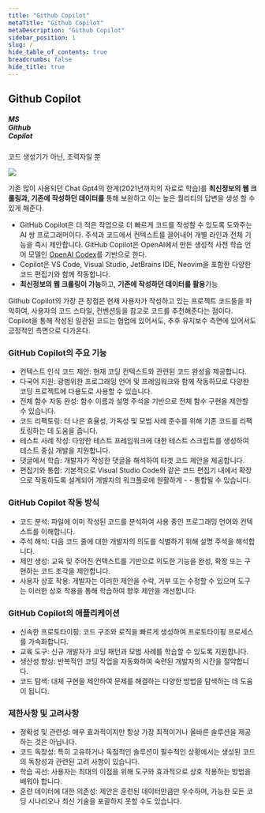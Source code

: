 ```yaml
---
title: "Github Copilot"
metaTitle: "Github Copilot"
metaDescription: "Github Copilot"
sidebar_position: 1
slug: /
hide_table_of_contents: true
breadcrumbs: false
hide_title: true
---
```


## Github Copilot

<div className="sec">
<div className="intro-visual">
      <div className="intro-text">
            <h5 className="intro-visual-header">MS<br/>Github<br/>Copilot</h5>
            <p>코드 생성기가 아닌, 조력자일 뿐</p>
      </div>
      <div className="intro-image">
            <img src={require('@site/static/img/main/copilot_logo.png').default} />
      </div>
</div>

기존 많이 사용되던 Chat Gpt4의 한계(2021년까지의 자료로 학습)를
**최신정보의 웹 크롤링과, 기존에 작성하던 데이터를** 통해 보완하고 이는 높은 퀄리티의 답변을 생성 할 수 있게 해준다.

- GitHub Copilot은 더 적은 작업으로 더 빠르게 코드를 작성할 수 있도록 도와주는 AI 쌍 프로그래머이다.
  주석과 코드에서 컨텍스트를 끌어내어 개별 라인과 전체 기능을 즉시 제안합니다.
  GitHub Copilot은 OpenAI에서 만든 생성적 사전 학습 언어 모델인
  [OpenAI Codex](https://openai.com/blog/openai-codex)를 기반으로 한다.
- Copilot은 VS Code, Visual Studio, JetBrains IDE, Neovim을 포함한 다양한 코드 편집기와 함께 작동합니다.
- **최신정보의 웹 크롤링이 가능**하고, **기존에 작성하던 데이터를 활용**가능

Github Copilot의 가장 큰 장점은 현재 사용자가 작성하고 있는 프로젝트 코드들을 파악하여, 사용자의 코드 스타일, 컨벤션등을 참고로 코드를 추천해준다는 점이다.
Copilot을 통해 작성된 일관된 코드는 협업에 있어서도, 추후 유지보수 측면에 있어서도 긍정적인 측면으로 다가온다.

### GitHub Copilot의 주요 기능

- 컨텍스트 인식 코드 제안: 현재 코딩 컨텍스트와 관련된 코드 완성을 제공합니다.
- 다국어 지원: 광범위한 프로그래밍 언어 및 프레임워크와 함께 작동하므로 다양한 코딩 프로젝트에 다용도로 사용할 수 있습니다.
- 전체 함수 자동 완성: 함수 이름과 설명 주석을 기반으로 전체 함수 구현을 제안할 수 있습니다.
- 코드 리팩토링: 더 나은 효율성, 가독성 및 모범 사례 준수를 위해 기존 코드를 리팩토링하는 데 도움을 줍니다.
- 테스트 사례 작성: 다양한 테스트 프레임워크에 대한 테스트 스크립트를 생성하여 테스트 중심 개발을 지원합니다.
- 댓글에서 학습: 개발자가 작성한 댓글을 해석하여 타겟 코드 제안을 제공합니다.
- 편집기와 통합: 기본적으로 Visual Studio Code와 같은 코드 편집기 내에서 확장으로 작동하도록 설계되어 개발자의 워크플로에 원활하게 - - 통합될 수 있습니다.

### GitHub Copilot 작동 방식

- 코드 분석: 파일에 이미 작성된 코드를 분석하여 사용 중인 프로그래밍 언어와 컨텍스트를 이해합니다.
- 주석 해석: 다음 코드 줄에 대한 개발자의 의도를 식별하기 위해 설명 주석을 해석합니다.
- 제안 생성: 교육 및 주어진 컨텍스트를 기반으로 의도한 기능을 완성, 확장 또는 구현하는 코드 조각을 제안합니다.
- 사용자 상호 작용: 개발자는 이러한 제안을 수락, 거부 또는 수정할 수 있으며 도구는 이러한 상호 작용을 통해 학습하여 향후 제안을 개선합니다.

### GitHub Copilot의 애플리케이션

- 신속한 프로토타이핑: 코드 구조와 로직을 빠르게 생성하여 프로토타이핑 프로세스를 가속화합니다.
- 교육 도구: 신규 개발자가 코딩 패턴과 모범 사례를 학습할 수 있도록 지원합니다.
- 생산성 향상: 반복적인 코딩 작업을 자동화하여 숙련된 개발자의 시간을 절약합니다.
- 코드 탐색: 대체 구현을 제안하여 문제를 해결하는 다양한 방법을 탐색하는 데 도움이 됩니다.

### 제한사항 및 고려사항

- 정확성 및 관련성: 매우 효과적이지만 항상 가장 최적이거나 올바른 솔루션을 제공하는 것은 아닙니다.
- 코드 독창성: 특히 고유하거나 독점적인 솔루션이 필수적인 상황에서는 생성된 코드의 독창성과 관련된 고려 사항이 있습니다.
- 학습 곡선: 사용자는 최대의 이점을 위해 도구와 효과적으로 상호 작용하는 방법을 배워야 합니다.
- 훈련 데이터에 대한 의존성: 제안은 훈련된 데이터만큼만 우수하며, 가능한 모든 코딩 시나리오나 최신 기술을 포괄하지 못할 수도 있습니다.

</div>
